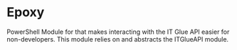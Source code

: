 # Epoxy
PowerShell Module for that makes interacting with the IT Glue API easier for non-developers. This module relies on and abstracts the ITGlueAPI module.
